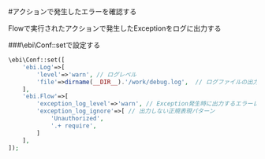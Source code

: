 #アクションで発生したエラーを確認する

Flowで実行されたアクションで発生したExceptionをログに出力する

###\ebi\Conf::setで設定する

```php
\ebi\Conf::set([
	'ebi.Log'=>[
		'level'=>'warn', // ログレベル
		'file'=>dirname(__DIR__).'/work/debug.log',  // ログファイルの出力先
	],
	'ebi.Flow'=>[
		'exception_log_level'=>'warn', // Exception発生時に出力するエラーレベル
		'exception_log_ignore'=>[ // 出力しない正規表現パターン
			'Unauthorized',
			'.+ require',
		]
	],
]);
```
